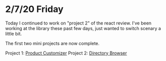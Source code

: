 # 2/7/20 Friday 

Today I continued to work on "project 2" of the react review. I've been working at the library these past few days, just wanted to switch scenary a little bit. 

The first two mini projects are now complete. 

Project 1: [Product Customizer](../exercises/project-1-react.js) 
Project 2: [Directory Browser](../exercises/project-2-react.js) 